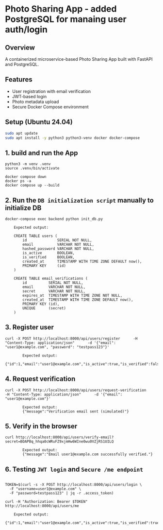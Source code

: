 # Photo Sharing App - added PostgreSQL for manaing user auth/login

## Overview

A containerized microservice-based Photo Sharing App built with FastAPI and PostgreSQL.

## Features

- User registration with email verification
- JWT-based login
- Photo metadata upload
- Secure Docker Compose environment

## Setup (Ubuntu 24.04)

```bash
sudo apt update
sudo apt install -y python3 python3-venv docker docker-compose
```


## 1. build and run the App
```
python3 -m venv .venv
source .venv/bin/activate

docker compose down
docker ps -a
docker compose up --build
```

## 2. Run the `DB initialization script` manually to initialize DB

```
docker-compose exec backend python init_db.py

    Expected output:

    CREATE TABLE users (
	    id              SERIAL NOT NULL, 
	    email           VARCHAR NOT NULL, 
	    hashed_password VARCHAR NOT NULL, 
	    is_active       BOOLEAN, 
	    is_verified     BOOLEAN, 
	    created_at      TIMESTAMP WITH TIME ZONE DEFAULT now(), 
	    PRIMARY KEY     (id)
    )

    CREATE TABLE email_verifications (
	    id          SERIAL NOT NULL, 
	    email       VARCHAR NOT NULL, 
	    secret      VARCHAR NOT NULL, 
	    expires_at  TIMESTAMP WITH TIME ZONE NOT NULL, 
	    created_at  TIMESTAMP WITH TIME ZONE DEFAULT now(), 
	    PRIMARY KEY (id), 
	    UNIQUE      (secret)
    )

```

## 3. Register user
```
curl -X POST http://localhost:8000/api/users/register      -H "Content-Type: application/json"      -d '{"email": "user1@example.com", "password": "testpass123"}'

        Expected output:
        {"id":1,"email":"user1@example.com","is_active":true,"is_verified":false}
```

## 4. Request verification
```
curl -X POST http://localhost:8000/api/users/request-verification      -H "Content-Type: application/json"      -d '{"email": "user1@example.com"}'

        Expected output:
        {"message":"Verification email sent (simulated)"}
```

## 5. Verify in the browser
```
curl http://localhost:8000/api/users/verify-email?secret=BOAPBq_hhqa0cWRuFZ9xjmHw6WIne0wu0VZjRS1UILQ

        Expected output:
        {"message":"Email user1@example.com successfully verified."}

```

## 6. Testing `JWT login` and `Secure /me endpoint`

```

TOKEN=$(curl -s -X POST http://localhost:8000/api/users/login \
  -F "username=user1@example.com" \
  -F "password=testpass123" | jq -r .access_token)

curl -H "Authorization: Bearer $TOKEN"     http://localhost:8000/api/users/me

    Expected output:
    {"id":1,"email":"user1@example.com","is_active":true,"is_verified":true}

``` 

